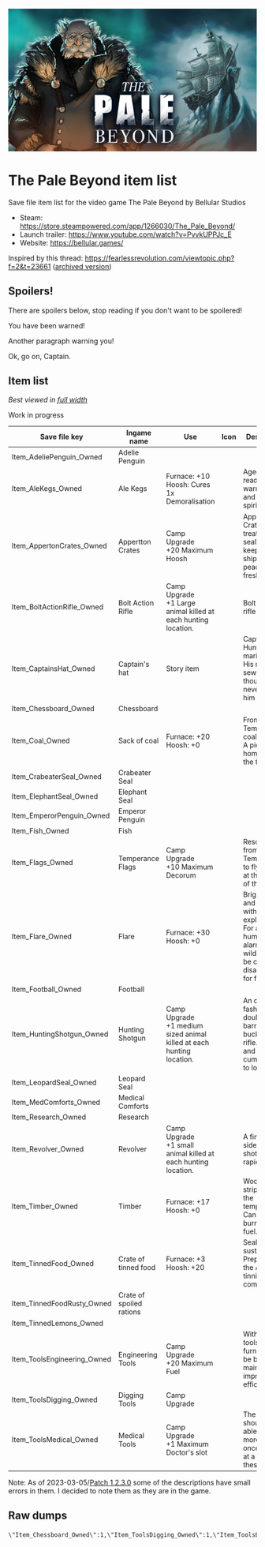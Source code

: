 <p align="center">
  <img src="/assets/capsule_616x353.jpg">
</p>

# The Pale Beyond item list

Save file item list for the video game The Pale Beyond by Bellular Studios

* Steam: https://store.steampowered.com/app/1266030/The_Pale_Beyond/
* Launch trailer: https://www.youtube.com/watch?v=PvvkUPPJc_E
* Website: https://bellular.games/

Inspired by this thread: https://fearlessrevolution.com/viewtopic.php?f=2&t=23661 ([archived version](https://web.archive.org/web/20230226200838/https://fearlessrevolution.com/viewtopic.php?f=2&t=23661))

## Spoilers!

There are spoilers below, stop reading if you don't want to be spoilered!

You have been warned!

Another paragraph warning you!

Ok, go on, Captain.

## Item list

*Best viewed in [full width](./README.md)*

Work in progress

| Save file key | Ingame name | Use | Icon | Description
| --- | --- | --- | --- | --- |
Item_AdeliePenguin_Owned | Adelie Penguin ||| 
Item_AleKegs_Owned | Ale Kegs | Furnace: +10<br>Hoosh: Cures 1x Demoralisation || Aged ale, ready to warm bellies and rouse the spirits.
Item_AppertonCrates_Owned | Appertton Crates | Camp Upgrade<br>+20 Maximum Hoosh || Appertton Crates, treated and sealed to keep shipments of peaches fresh.
Item_BoltActionRifle_Owned | Bolt Action Rifle | Camp Upgrade<br>+1 Large animal killed at each hunting location. || Bolt action rifle
Item_CaptainsHat_Owned | Captain's hat | Story item || Captain Hunt's old maritime hat. His name is sewn inside, though you never saw him wear it.
Item_Chessboard_Owned | Chessboard ||| 
Item_Coal_Owned | Sack of coal | Furnace: +20<br>Hoosh: +0 || From the Temperance coal bunker. A piece of home to feed the furnace.
Item_CrabeaterSeal_Owned | Crabeater Seal ||| 
Item_ElephantSeal_Owned | Elephant Seal ||| 
Item_EmperorPenguin_Owned | Emperor Penguin ||| 
Item_Fish_Owned | Fish ||| 
Item_Flags_Owned | Temperance Flags | Camp Upgrade<br>+10 Maximum Decorum || Rescued from the Temperance, to fly proudly at the edge of the world.
Item_Flare_Owned | Flare | Furnace: +30<br>Hoosh: +0 || Bright light and heat without an explosion. For alerting humans and alarming wildlife. Can be carefully disassembled for fuel.
Item_Football_Owned | Football ||| 
Item_HuntingShotgun_Owned | Hunting Shotgun | Camp Upgrade<br>+1 medium sized animal killed at each hunting location. || An old fashioned, double-barrelled buckshot rifle. Slow and cumbersome to load.
Item_LeopardSeal_Owned | Leopard Seal ||| 
Item_MedComforts_Owned | Medical Comforts ||| 
Item_Research_Owned | Research ||| 
Item_Revolver_Owned | Revolver | Camp Upgrade<br>+1 small animal killed at each hunting location. || A fine steel sidearm. Six shots, fires rapidly.
Item_Timber_Owned | Timber | Furnace: +17<br>Hoosh: +0 || Wood, stripped from the temperance. Can be burned for fuel.
Item_TinnedFood_Owned | Crate of tinned food | Furnace: +3<br>Hoosh: +20 || Sealed sustenance. Prepared by the Appertton tinning company.
Item_TinnedFoodRusty_Owned | Crate of spoiled rations ||| 
Item_TinnedLemons_Owned |||| 
Item_ToolsEngineering_Owned | Engineering Tools | Camp Upgrade<br>+20 Maximum Fuel || With these tools the furnance may be better maintained, improving its efficiency.
Item_ToolsDigging_Owned | Digging Tools | Camp Upgrade || 
Item_ToolsMedical_Owned | Medical Tools | Camp Upgrade<br>+1 Maximum Doctor's slot || The doctor should be able to see more than once patient at a time with these.

Note: As of 2023-03-05/[Patch 1.2.3.0](https://steamcommunity.com/games/1266030/announcements/detail/3663153293028739929) some of the descriptions have small errors in them. I decided to note them as they are in the game.

## Raw dumps

```
\"Item_Chessboard_Owned\":1,\"Item_ToolsDigging_Owned\":1,\"Item_ToolsEngineering_Owned\":2,\"Item_ToolsMedical_Owned\":1,\"Item_Revolver_Owned\":1,\"Item_HuntingShotgun_Owned\":1,\"Item_Flags_Owned\":1,\"Item_Football_Owned\":1,\"Item_LeopardSeal_Owned\":1,\"Item_TinnedFoodRusty_Owned\":2,\"Item_EmperorPenguin_Owned\":1,\"Item_AdeliePenguin_Owned\":4,\"Item_CrabeaterSeal_Owned\":5,\"Item_Research_Owned\":22,
```
